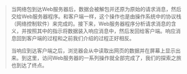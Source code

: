 > 当网络包到达Web服务器后，数据会被解包并还原为原始的请求消息，然后交给Web服务器程序。和客户端一样，这个操作也是由操作系统中的协议栈（网络控制软件）来完成的。接下来，Web服务器程序分析请求消息的含义，并按照其中的指示将数据装入响应消息中，然后发回给客户端。响应消息回到客户端的过程和之前我们介绍的过程正好相反。
>
> 当响应到达客户端之后，浏览器会从中读取出网页的数据并在屏幕上显示出来。到这里，访问Web服务器的一系列操作就全部完成了，我们的探索之旅也到达了终点。